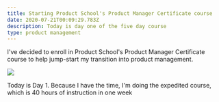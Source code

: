 ```yaml
---
title: Starting Product School's Product Manager Certificate course
date: 2020-07-21T00:09:29.783Z
description: Today is day one of the five day course
type: product management
---
```

I've decided to enroll in Product School's Product Manager Certificate course to help jump-start my transition into product management.

![](/img/screen-shot-2020-07-20-at-5.19.25-pm.png)

Today is Day 1. Because I have the time, I'm doing the expedited course, which is 40 hours of instruction in one week
